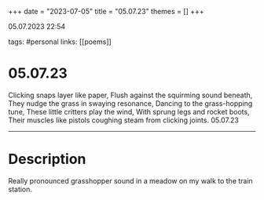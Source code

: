 +++
date = "2023-07-05"
title = "05.07.23"
themes = []
+++

05.07.2023 22:54

tags: #personal
links: [[poems]]

# 05.07.23
Clicking snaps layer like paper,
Flush against the squirming sound beneath,
They nudge the grass in swaying resonance,
Dancing to the grass-hopping tune,
These little critters play the wind,
With sprung legs and rocket boots,
Their muscles like pistols coughing steam from clicking joints.
05.07.23

---
# Description
Really pronounced grasshopper sound in a meadow on my walk to the train station.